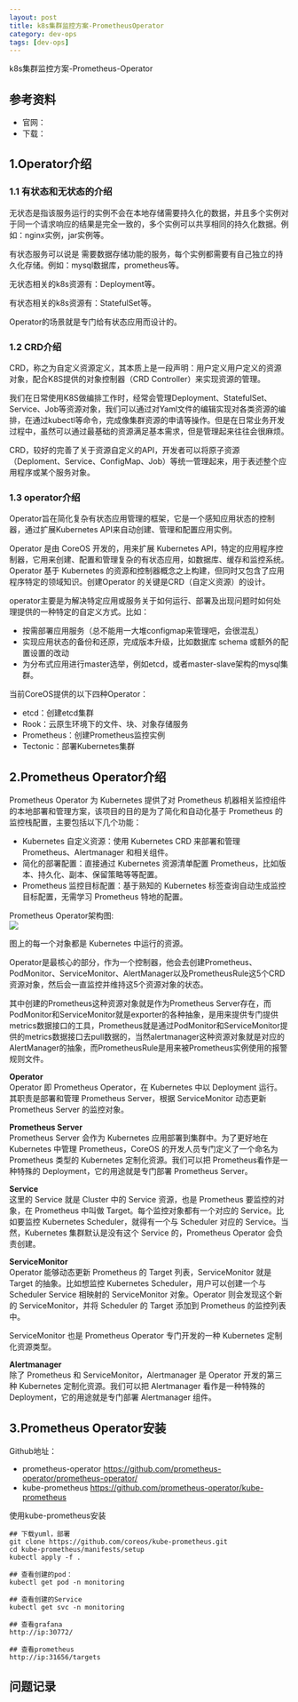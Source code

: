 ```yaml
---
layout: post
title: k8s集群监控方案-PrometheusOperator
category: dev-ops
tags: [dev-ops]
---
```


k8s集群监控方案-Prometheus-Operator

## 参考资料
- 官网：
- 下载： 

## 1.Operator介绍
### 1.1 有状态和无状态的介绍
无状态是指该服务运行的实例不会在本地存储需要持久化的数据，并且多个实例对于同一个请求响应的结果是完全一致的，多个实例可以共享相同的持久化数据。例如：nginx实例，jar实例等。

有状态服务可以说是 需要数据存储功能的服务，每个实例都需要有自己独立的持久化存储。例如：mysql数据库，prometheus等。

无状态相关的k8s资源有：Deployment等。

有状态相关的k8s资源有：StatefulSet等。

Operator的场景就是专门给有状态应用而设计的。

### 1.2 CRD介绍
CRD，称之为自定义资源定义，其本质上是一段声明：用户定义用户定义的资源对象，配合K8S提供的对象控制器（CRD Controller）来实现资源的管理。

我们在日常使用K8S做编排工作时，经常会管理Deployment、StatefulSet、Service、Job等资源对象，我们可以通过对Yaml文件的编辑实现对各类资源的编排，在通过kubectl等命令，完成像集群资源的申请等操作。但是在日常业务开发过程中，虽然可以通过最基础的资源满足基本需求，但是管理起来往往会很麻烦。

CRD，较好的完善了关于资源自定义的API，开发者可以将原子资源（Deploment、Service、ConfigMap、Job）等统一管理起来，用于表述整个应用程序或某个服务对象。

### 1.3 operator介绍
Operator旨在简化复杂有状态应用管理的框架，它是一个感知应用状态的控制器，通过扩展Kubernetes API来自动创建、管理和配置应用实例。

Operator 是由 CoreOS 开发的，用来扩展 Kubernetes API，特定的应用程序控制器，它用来创建、配置和管理复杂的有状态应用，如数据库、缓存和监控系统。Operator 基于 Kubernetes 的资源和控制器概念之上构建，但同时又包含了应用程序特定的领域知识。创建Operator 的关键是CRD（自定义资源）的设计。

operator主要是为解决特定应用或服务关于如何运行、部署及出现问题时如何处理提供的一种特定的自定义方式。比如：  
- 按需部署应用服务（总不能用一大堆configmap来管理吧，会很混乱）
- 实现应用状态的备份和还原，完成版本升级，比如数据库 schema 或额外的配置设置的改动
- 为分布式应用进行master选举，例如etcd，或者master-slave架构的mysql集群。

当前CoreOS提供的以下四种Operator：  
- etcd：创建etcd集群
- Rook：云原生环境下的文件、块、对象存储服务
- Prometheus：创建Prometheus监控实例
- Tectonic：部署Kubernetes集群

## 2.Prometheus Operator介绍
Prometheus Operator 为 Kubernetes 提供了对 Prometheus 机器相关监控组件的本地部署和管理方案，该项目的目的是为了简化和自动化基于 Prometheus 的监控栈配置，主要包括以下几个功能：
- Kubernetes 自定义资源：使用 Kubernetes CRD 来部署和管理 Prometheus、Alertmanager 和相关组件。
- 简化的部署配置：直接通过 Kubernetes 资源清单配置 Prometheus，比如版本、持久化、副本、保留策略等等配置。
- Prometheus 监控目标配置：基于熟知的 Kubernetes 标签查询自动生成监控目标配置，无需学习 Prometheus 特地的配置。

Prometheus Operator架构图:    
![](https://wdsheng0i.github.io/assets/images/2021/monitor/PrometheusOperator.png)  

图上的每一个对象都是 Kubernetes 中运行的资源。

Operator是最核心的部分，作为一个控制器，他会去创建Prometheus、PodMonitor、ServiceMonitor、AlertManager以及PrometheusRule这5个CRD资源对象，然后会一直监控并维持这5个资源对象的状态。

其中创建的Prometheus这种资源对象就是作为Prometheus Server存在，而PodMonitor和ServiceMonitor就是exporter的各种抽象，是用来提供专门提供metrics数据接口的工具，Prometheus就是通过PodMonitor和ServiceMonitor提供的metrics数据接口去pull数据的，当然alertmanager这种资源对象就是对应的AlertManager的抽象，而PrometheusRule是用来被Prometheus实例使用的报警规则文件。

**Operator**    
Operator 即 Prometheus Operator，在 Kubernetes 中以 Deployment 运行。其职责是部署和管理 Prometheus Server，根据 ServiceMonitor 动态更新 Prometheus Server 的监控对象。

**Prometheus Server**    
Prometheus Server 会作为 Kubernetes 应用部署到集群中。为了更好地在 Kubernetes 中管理 Prometheus，CoreOS 的开发人员专门定义了一个命名为 Prometheus 类型的 Kubernetes 定制化资源。我们可以把 Prometheus看作是一种特殊的 Deployment，它的用途就是专门部署 Prometheus Server。

**Service**  
这里的 Service 就是 Cluster 中的 Service 资源，也是 Prometheus 要监控的对象，在 Prometheus 中叫做 Target。每个监控对象都有一个对应的 Service。比如要监控 Kubernetes Scheduler，就得有一个与 Scheduler 对应的 Service。当然，Kubernetes 集群默认是没有这个 Service 的，Prometheus Operator 会负责创建。

**ServiceMonitor**    
Operator 能够动态更新 Prometheus 的 Target 列表，ServiceMonitor 就是 Target 的抽象。比如想监控 Kubernetes Scheduler，用户可以创建一个与 Scheduler Service 相映射的 ServiceMonitor 对象。Operator 则会发现这个新的 ServiceMonitor，并将 Scheduler 的 Target 添加到 Prometheus 的监控列表中。

ServiceMonitor 也是 Prometheus Operator 专门开发的一种 Kubernetes 定制化资源类型。

**Alertmanager**  
除了 Prometheus 和 ServiceMonitor，Alertmanager 是 Operator 开发的第三种 Kubernetes 定制化资源。我们可以把 Alertmanager 看作是一种特殊的 Deployment，它的用途就是专门部署 Alertmanager 组件。

## 3.Prometheus Operator安装
Github地址：  
- prometheus-operator https://github.com/prometheus-operator/prometheus-operator/
- kube-prometheus https://github.com/prometheus-operator/kube-prometheus

使用kube-prometheus安装    
``` 
## 下载yuml，部署
git clone https://github.com/coreos/kube-prometheus.git
cd kube-prometheus/manifests/setup
kubectl apply -f .

## 查看创建的pod：
kubectl get pod -n monitoring

## 查看创建的Service
kubectl get svc -n monitoring

## 查看grafana
http://ip:30772/

## 查看prometheus
http://ip:31656/targets
```

## 问题记录